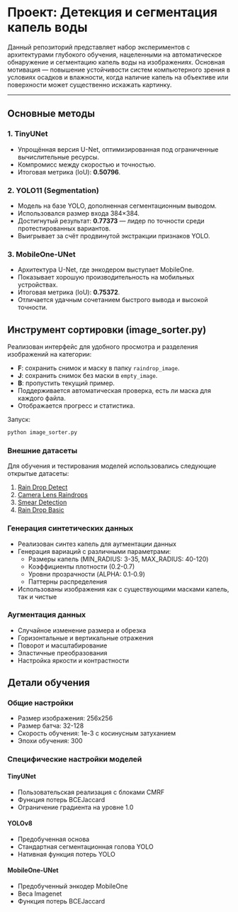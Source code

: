 # Проект: Детекция и сегментация капель воды

Данный репозиторий представляет набор экспериментов с архитектурами глубокого обучения, нацеленными на автоматическое обнаружение и сегментацию капель воды на изображениях. Основная мотивация — повышение устойчивости систем компьютерного зрения в условиях осадков и влажности, когда наличие капель на объективе или поверхности может существенно искажать картинку.

---

## Основные методы

### 1. TinyUNet
- Упрощённая версия U-Net, оптимизированная под ограниченные вычислительные ресурсы.
- Компромисс между скоростью и точностью.
- Итоговая метрика (IoU): **0.50796**.

### 2. YOLO11 (Segmentation)
- Модель на базе YOLO, дополненная сегментационным выводом.
- Использовался размер входа 384×384.
- Достигнутый результат: **0.77373** — лидер по точности среди протестированных вариантов.
- Выигрывает за счёт продвинутой экстракции признаков YOLO.

### 3. MobileOne-UNet
- Архитектура U-Net, где энкодером выступает MobileOne.
- Показывает хорошую производительность на мобильных устройствах.
- Итоговая метрика (IoU): **0.75372**.
- Отличается удачным сочетанием быстрого вывода и высокой точности.

## Инструмент сортировки (image_sorter.py)

Реализован интерфейс для удобного просмотра и разделения изображений на категории:
- **F**: сохранить снимок и маску в папку `raindrop_image`.
- **J**: сохранить снимок без маски в `empty_image`.
- **B**: пропустить текущий пример.
- Поддерживается автоматическая проверка, есть ли маска для каждого файла.
- Отображается прогресс и статистика.

Запуск:
```bash
python image_sorter.py
```

### Внешние датасеты
Для обучения и тестирования моделей использовались следующие открытые датасеты:

1. [Rain Drop Detect](https://universe.roboflow.com/detect-rain-drop/rain-drop-detect)
2. [Camera Lens Raindrops](https://universe.roboflow.com/idot-v4fzf/detecting-rain-drops-on-camera-lens)
3. [Smear Detection](https://universe.roboflow.com/insulator-defect-detection-cyjg2/smear-detection)
4. [Rain Drop Basic](https://universe.roboflow.com/detect-rain-drop/rain-drop)

### Генерация синтетических данных
- Реализован синтез капель для аугментации данных
- Генерация вариаций с различными параметрами:
  - Размеры капель (MIN_RADIUS: 3-35, MAX_RADIUS: 40-120)
  - Коэффициенты плотности (0.2-0.7)
  - Уровни прозрачности (ALPHA: 0.1-0.9)
  - Паттерны распределения
- Использованы изображения как с существующими масками капель, так и чистые

### Аугментация данных
- Случайное изменение размера и обрезка
- Горизонтальные и вертикальные отражения
- Поворот и масштабирование
- Эластичные преобразования
- Настройка яркости и контрастности

## Детали обучения

### Общие настройки
- Размер изображения: 256x256
- Размер батча: 32-128
- Скорость обучения: 1e-3 с косинусным затуханием
- Эпохи обучения: 300

### Специфические настройки моделей

#### TinyUNet
- Пользовательская реализация с блоками CMRF
- Функция потерь BCEJaccard
- Ограничение градиента на уровне 1.0

#### YOLOv8
- Предобученная основа
- Стандартная сегментационная голова YOLO
- Нативная функция потерь YOLO

#### MobileOne-UNet
- Предобученный энкодер MobileOne
- Веса Imagenet
- Функция потерь BCEJaccard
